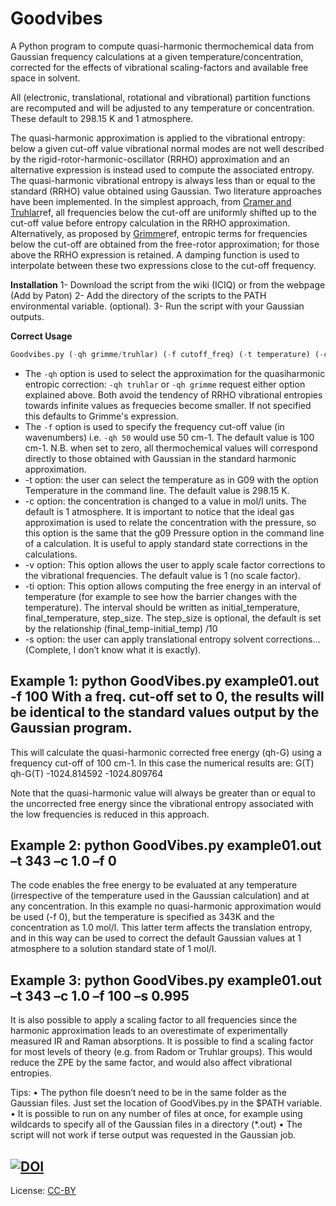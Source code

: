 Goodvibes
=====

A Python program to compute quasi-harmonic thermochemical data from Gaussian frequency calculations at a given temperature/concentration, corrected for the effects of vibrational scaling-factors and available free space in solvent.

All (electronic, translational, rotational and vibrational) partition functions are recomputed and will be adjusted to any temperature or concentration. These default to 298.15 K and 1 atmosphere.

The quasi-harmonic approximation is applied to the vibrational entropy: below a given cut-off value vibrational normal modes are not well described by the rigid-rotor-harmonic-oscillator (RRHO) approximation and an alternative expression is instead used to compute the associated entropy. The quasi-harmonic vibrational entropy is always less than or equal to the standard (RRHO) value obtained using Gaussian. Two literature approaches have been implemented. In the simplest approach, from [Cramer and Truhlar](link)ref, all frequencies below the cut-off are uniformly shifted up to the cut-off value before entropy calculation in the RRHO approximation. Alternatively, as proposed by [Grimme](link)ref, entropic terms for frequencies below the cut-off are obtained from the free-rotor approximation; for those above the RRHO expression is retained. A damping function is used to interpolate between these two expressions close to the cut-off frequency. 

**Installation**
	1- Download the script from the wiki (ICIQ) or from the webpage (Add by Paton)
	2- Add the directory of the scripts to the PATH environmental variable. (optional).
	3- Run the script with your Gaussian outputs.

**Correct Usage**

```python
Goodvibes.py (-qh grimme/truhlar) (-f cutoff_freq) (-t temperature) (-c concentration) (-v scalefactor) (-ti temperature interval (initial, final, step(optional))) (-s solv) g09_output_file(s)
```
*	The `-qh` option is used to  select the approximation for the quasiharmonic entropic correction: `-qh truhlar` or `-qh grimme` request either option explained above. Both avoid the tendency of RRHO vibrational entropies towards infinite values as frequecies become smaller. If not specified this defaults to Grimme's expression.                                                      
*	The `-f` option is used to specify the frequency cut-off value (in wavenumbers) i.e. `-qh 50` would use 50 cm-1. The default value is 100 cm-1. N.B. when set to zero, all thermochemical values will correspond directly to those obtained with Gaussian in the standard harmonic approximation.
*	-t option: the user can select the temperature as in G09 with the option Temperature in the command line. The default value is 298.15 K.
*	-c option: the concentration is changed to a value in mol/l units. The default is 1 atmosphere. It is important to notice that the ideal gas approximation is used to relate the concentration with the pressure, so this option is the same that the g09 Pressure option in the command line of a calculation. It is useful to apply standard state corrections in the calculations.
*	-v option: This option allows the user to apply scale factor corrections to the vibrational frequencies. The default value is 1 (no scale factor).
*	-ti option: This option allows computing the free energy in an interval of temperature (for example to see how the barrier changes with the temperature). The interval should be written as initial_temperature, final_temperature, step_size. The step_size is optional, the default is set by the relationship (final_temp-initial_temp) /10
*	-s option: the user can apply translational entropy solvent corrections… (Complete, I don’t know what it is exactly).


Example 1: python GoodVibes.py example01.out -f 100
With a freq. cut-off set to 0, the results will be identical to the standard values output by the Gaussian program.                             
------
This will calculate the quasi-harmonic corrected free energy (qh-G) using a frequency cut-off of 100 cm-1. 
In this case the numerical results are:
   G(T)           qh-G(T)
-1024.814592	-1024.809764

Note that the quasi-harmonic value will always be greater than or equal to the uncorrected free energy since the vibrational entropy associated with the low frequencies is reduced in this approach.  


Example 2: python GoodVibes.py example01.out –t 343 –c 1.0 –f 0
------
The code enables the free energy to be evaluated at any temperature (irrespective of the temperature used in the Gaussian calculation) and at any concentration. In this example no quasi-harmonic approximation would be used (-f 0), but the temperature is specified as 343K and the concentration as 1.0 mol/l. This latter term affects the translation entropy, and in this way can be used to correct the default Gaussian values at 1 atmosphere to a solution standard state of 1 mol/l.


Example 3: python GoodVibes.py example01.out –t 343 –c 1.0 –f 100 –s 0.995
------
It is also possible to apply a scaling factor to all frequencies since the harmonic approximation leads to an overestimate of experimentally measured IR and Raman absorptions. It is possible to find a scaling factor for most levels of theory (e.g. from Radom or Truhlar groups). This would reduce the ZPE by the same factor, and would also affect vibrational entropies. 

Tips:
•	The python file doesn’t need to be in the same folder as the Gaussian files. Just set the location of GoodVibes.py in the $PATH variable.
•	It is possible to run on any number of files at once, for example using wildcards to specify all of the Gaussian files in a directory (*.out)
•	The script will not work if terse output was requested in the Gaussian job.

[![DOI](https://zenodo.org/badge/16266/bobbypaton/GoodVibes.svg)](https://zenodo.org/badge/latestdoi/16266/bobbypaton/GoodVibes)
---
License: [CC-BY](https://creativecommons.org/licenses/by/3.0/)


